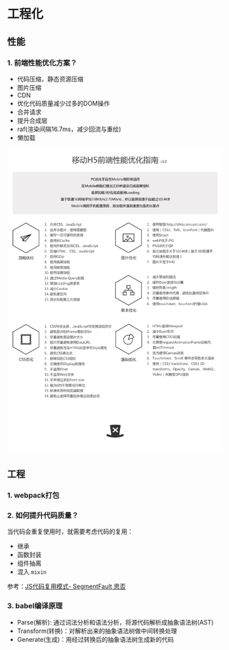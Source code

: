 # 工程化

## 性能

### 1. 前端性能优化方案？

- 代码压缩，静态资源压缩
- 图片压缩
- CDN
- 优化代码质量减少过多的DOM操作
- 合并请求
- 提升合成层
- raf(渲染间隔16.7ms，减少回流与重绘)
- 懒加载

![h5-preference](.\images\h5-preference.png)

## 工程

### 1. webpack打包




### 2. 如何提升代码质量？

当代码会重复使用时，就需要考虑代码的复用：

- 继承
- 函数封装
- 组件抽离
- 混入 `mixin`

参考：[JS代码复用模式- SegmentFault 思否](https://segmentfault.com/a/1190000014518349)



### 3. babel编译原理

- Parse(解析): 通过词法分析和语法分析，将源代码解析成抽象语法树(AST)
- Transform(转换)：对解析出来的抽象语法树做中间转换处理
- Generate(生成)：用经过转换后的抽象语法树生成新的代码

